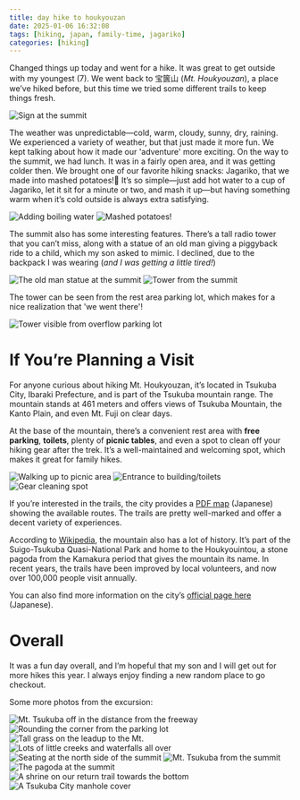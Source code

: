 ```yaml
---
title: day hike to houkyouzan
date: 2025-01-06 16:32:08
tags: [hiking, japan, family-time, jagariko]
categories: [hiking]
---
```


Changed things up today and went for a hike. It was great to get outside with my youngest (7). We went back to 宝篋山 (_Mt. Houkyouzan_), a place we’ve hiked before, but this time we tried some different trails to keep things fresh.

![Sign at the  summit](images/25-01-06/20250106_134002.jpg)

The weather was unpredictable—cold, warm, cloudy, sunny, dry, raining. We experienced a variety of weather, but that just made it more fun. We kept talking about how it made our 'adventure' more exciting. On the way to the summit, we had lunch. It was in a fairly open area, and it was getting colder then. We brought one of our favorite hiking snacks: Jagariko, that  we made into mashed potatoes!🤤 It’s so simple—just add hot water to a cup of Jagariko, let it sit for a minute or two, and mash it up—but having something warm when it’s cold outside is always extra satisfying.

![Adding boiling water](images/25-01-06/20250106_131006.jpg)
![Mashed potatoes!](images/25-01-06/20250106_131713.jpg)

The summit also has some interesting features. There’s a tall radio tower that you can’t miss, along with a statue of an old man giving a piggyback ride to a child, which my son asked to mimic. I declined, due to the backpack I was wearing (_and I was getting a little tired!_)

![The old man statue at the summit](images/25-01-06/20250106_133940.jpg)
![Tower from the summit](images/25-01-06/20250106_133856.jpg)

The tower can be seen from the rest area parking lot, which makes for a nice realization that 'we went there'!

![Tower visible from overflow parking lot](images/25-01-06/20250106_105035_95bd9ee7.jpg)

# If You’re Planning a Visit

For anyone curious about hiking Mt. Houkyouzan, it’s located in Tsukuba City, Ibaraki Prefecture, and is part of the Tsukuba mountain range. The mountain stands at 461 meters and offers views of Tsukuba Mountain, the Kanto Plain, and even Mt. Fuji on clear days.

At the base of the mountain, there’s a convenient rest area with **free parking**, **toilets**, plenty of **picnic tables**, and even a spot to clean off your hiking gear after the trek. It’s a well-maintained and welcoming spot, which makes it great for family hikes.

![Walking up to picnic area](images/25-01-06/20250106_104527.jpg)
![Entrance to building/toilets](images/25-01-06/20250106_104831.jpg)
![Gear cleaning spot](images/25-01-06/20250106_104850.jpg)

If you’re interested in the trails, the city provides a [PDF map](https://www.city.tsukuba.lg.jp/material/files/group/110/houkyousan_trekking_map2024_8.pdf) (Japanese) showing the available routes. The trails are pretty well-marked and offer a decent variety of experiences.

According to [Wikipedia](https://ja.wikipedia.org/wiki/%E5%AE%9D%E7%AF%8B%E5%B1%B1), the mountain also has a lot of history. It’s part of the Suigo-Tsukuba Quasi-National Park and home to the Houkyouintou, a stone pagoda from the Kamakura period that gives the mountain its name. In recent years, the trails have been improved by local volunteers, and now over 100,000 people visit annually.

You can also find more information on the city’s [official page here](https://www.city.tsukuba.lg.jp/soshikikarasagasu/keizaibukankosuishinka/gyomuannai/3/1/1001454.html) (Japanese).

# Overall

It was a fun day overall, and I’m hopeful that my son and I will get out for more hikes this year. I always enjoy finding a new random place to go checkout.

Some more photos from the excursion:

![Mt. Tsukuba off in the distance from the freeway](images/25-01-06/20250106_095614.jpg)
![Rounding the corner from the parking lot](images/25-01-06/20250106_105301.jpg)
![Tall grass on the leadup to the Mt.](images/25-01-06/20250106_110103_7e665fb1.jpg)
![Lots of little creeks and waterfalls all over](images/25-01-06/20250106_112515.jpg)
![Seating at the north side of the summit](images/25-01-06/20250106_134047.jpg)
![Mt. Tsukuba from the summit](images/25-01-06/20250106_134218.jpg)
![The pagoda at the summit](images/25-01-06/20250106_134026.jpg)
![A shrine on our return trail towards the bottom](images/25-01-06/20250106_144519.jpg)
![A Tsukuba City manhole cover](images/25-01-06/20250106_150139.jpg)
